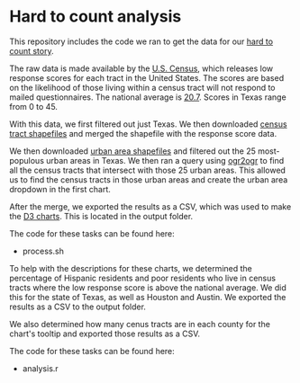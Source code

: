 # Hard to count analysis

This repository includes the code we ran to get the data for our [hard to count story](https://moose.texastribune.org/hard-to-count/).

The raw data is made available by the [U.S. Census](https://www.census.gov/roam), which releases low response scores for each tract in the United States. The scores are based on the likelihood of those living within a census tract will not respond to mailed questionnaires. The national average is [20.7](https://www2.census.gov/geo/pdfs/maps-data/maps/roam/ROAM_User_Guide.pdf). Scores in Texas range from 0 to 45.

With this data, we first filtered out just Texas. We then downloaded [census tract shapefiles](https://www.census.gov/cgi-bin/geo/shapefiles/index.php) and merged the shapefile with the response score data.

We then downloaded [urban area shapefiles](https://www.census.gov/geo/maps-data/data/cbf/cbf_ua.html) and filtered out the 25 most-populous urban areas in Texas. We then ran a query using [ogr2ogr](http://www.gdal.org/ogr2ogr.html) to find all the census tracts that intersect with those 25 urban areas. This allowed us to find the census tracts in those urban areas and create the urban area dropdown in the first chart.

After the merge, we exported the results as a CSV, which was used to make the [D3 charts](https://github.com/d3/d3). This is located in the output folder.

The code for these tasks can be found here:

  * process.sh


To help with the descriptions for these charts, we determined the percentage of Hispanic residents and poor residents who live in census tracts where the low response score is above the national average. We did this for the state of Texas, as well as Houston and Austin. We exported the results as a CSV to the output folder.

We also determined how many cenus tracts are in each county for the chart's tooltip and exported those results as a CSV.

The code for these tasks can be found here:

  * analysis.r
